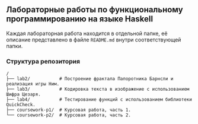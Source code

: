 ## Лабораторные работы по функциональному программированию на языке Haskell
 
Каждая лабораторная работа находится в отдельной папке, её описание представлено в файле ```README.md``` внутри соответствующей папки.

### Структура репозитория

```
/
├── lab2/           # Построение фрактала Папоротника Барнсли и реализация игры Ним.
├── lab3/           # Кодировка текста в изображение с использованием Шифра Цезаря.
├── lab4/           # Тестирование функций с использованием библиотеки QuickCheck.
├── coursework-p1/  # Курсовая работа, часть 1.
└── coursework-p2/  # Курсовая работа, часть 2.
```


